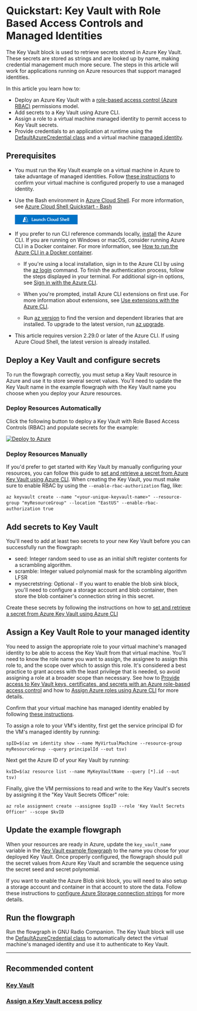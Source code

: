 # Quickstart: Key Vault with Role Based Access Controls and Managed Identities

The Key Vault block is used to retrieve secrets stored in Azure Key Vault. These secrets are stored as strings and are looked up by name, making credential management much more secure. The steps in this article will work for applications running on
Azure resources that support managed identities.

In this article you learn how to:
- Deploy an Azure Key Vault with a [role-based access control (Azure RBAC)](https://docs.microsoft.com/en-us/azure/role-based-access-control/overview) permissions model.
- Add secrets to a Key Vault using Azure CLI.
- Assign a role to a virtual machine managed identity to permit access to Key Vault secrets.
- Provide credentials to an application at runtime using the [DefaultAzureCredential class](https://docs.microsoft.com/en-us/dotnet/api/azure.identity.defaultazurecredential) and a virtual machine [managed identity](https://docs.microsoft.com/en-us/azure/active-directory/managed-identities-azure-resources/overview).

## Prerequisites

- You must run the Key Vault example on a virtual machine in Azure to take advantage of managed identities. Follow [these instructions](managed_identity_cli_quickstart.md) to confirm your virtual machine is configured properly to use a managed identity.

- Use the Bash environment in [Azure Cloud Shell](https://docs.microsoft.com/en-us/azure/cloud-shell/quickstart).
For more information, see [Azure Cloud Shell Quickstart - Bash](https://docs.microsoft.com/en-us/azure/cloud-shell/quickstart)

    [![Launch Cloud Shell](hdi-launch-cloud-shell.png "Launch Cloud Shell")](https://shell.azure.com)

- If you prefer to run CLI reference commands locally, [install](https://docs.microsoft.com/en-us/cli/azure/install-azure-cli) the Azure CLI. If you are running on Windows or macOS, consider running Azure CLI in a Docker container. For more information, see [How to run the Azure CLI in a Docker container](https://docs.microsoft.com/en-us/cli/azure/run-azure-cli-docker).

    - If you're using a local installation, sign in to the Azure CLI by using the [az login](https://docs.microsoft.com/en-us/cli/azure/reference-index#az_login) command. To finish the authentication process, follow the steps displayed in your terminal. For additional sign-in options, see [Sign in with the Azure CLI](https://docs.microsoft.com/en-us/cli/azure/authenticate-azure-cli).

    - When you're prompted, install Azure CLI extensions on first use. For more information about extensions, see [Use extensions with the Azure CLI](https://docs.microsoft.com/en-us/cli/azure/azure-cli-extensions-overview).

    - Run [az version](https://docs.microsoft.com/en-us/cli/azure/reference-index?#az_version) to find the version and dependent libraries that are installed. To upgrade to the latest version, run [az upgrade](https://docs.microsoft.com/en-us/cli/azure/reference-index?#az_upgrade).

- This article requires version 2.29.0 or later of the Azure CLI. If using Azure Cloud Shell, the latest version is already installed.

## Deploy a Key Vault and configure secrets
To run the flowgraph correctly, you must setup a Key Vault resource in Azure and use it to store several secret values. You'll need to update the Key Vault name in the example flowgraph with the Key Vault name you choose when you deploy your Azure resources.

### Deploy Resources Automatically
Click the following button to deploy a Key Vault with Role Based Access Controls (RBAC) and populate secrets for the example:

[![Deploy to Azure](https://aka.ms/deploytoazurebutton)](https://portal.azure.com/#create/Microsoft.Template/uri/https%3A%2F%2Fraw.githubusercontent.com%2Fmicrosoft%2Fazure-software-radio%2Fdocumentation%2Fcli-updates%2Fgr-azure-software-radio%2Fexamples%2Fkey_vault_example_resources.json)

### Deploy Resources Manually
If you'd prefer to get started with Key Vault by manually configuring your resources, you can follow this guide to [set and retrieve a secret from Azure Key Vault using Azure CLI](https://docs.microsoft.com/en-us/azure/key-vault/secrets/quick-create-cli). When creating the Key Vault, you must make sure to enable RBAC by using the `--enable-rbac-authorization` flag, like:

```
az keyvault create --name "<your-unique-keyvault-name>" --resource-group "myResourceGroup" --location "EastUS" --enable-rbac-authorization true
```

## Add secrets to Key Vault
 You'll need to add at least two secrets to your new Key Vault before you can successfully run the flowgraph:

- seed: Integer random seed to use as an initial shift register contents for a scrambling algorithm.
- scramble: Integer valued polynomial mask for the scrambling algorithm LFSR
- mysecretstring: Optional - If you want to enable the blob sink block, you'll need to configure a storage account and blob container, then store the blob container's connection string in this secret.

Create these secrets by following the instructions on how to [set and retrieve a secret from Azure Key Vault using Azure CLI](https://docs.microsoft.com/en-us/azure/key-vault/secrets/quick-create-cli)

## Assign a Key Vault Role to your managed identity
You need to assign the appropriate role to your virtual machine's managed identity to be able to access the Key Vault from that virtual machine. You'll need to know the role name you want to assign, the assignee to assign this role to, and the scope over which to assign this role. It's considered a best practice to grant access with the least privilege that is needed, so avoid assigning a role at a broader scope than necessary. See how to [Provide access to Key Vault keys, certificates, and secrets with an Azure role-based access control](https://docs.microsoft.com/en-us/azure/key-vault/general/rbac-guide?tabs=azure-cli) and how to [Assign Azure roles using Azure CLI](https://docs.microsoft.com/en-us/azure/role-based-access-control/role-assignments-cli) for more details.

Confirm that your virtual machine has managed identity enabled by following [these instructions](managed_identity_cli_quickstart.md).

To assign a role to your VM's identity, first get the service principal ID for the VM's managed identity by running:
```
spID=$(az vm identity show --name MyVirtualMachine --resource-group myResourceGroup --query principalId --out tsv)
```

Next get the Azure ID of your Key Vault by running:
```
kvID=$(az resource list --name MyKeyVaultName --query [*].id --out tsv)
```

Finally, give the VM permissions to read and write to the Key Vault's secrets by assigning it the "Key Vault Secrets Officer" role:
```
az role assignment create --assignee $spID --role 'Key Vault Secrets Officer' --scope $kvID
```

## Update the example flowgraph
When your resources are ready in Azure, update the `key_vault_name` variable in the [Key Vault example flowgraph](keyvault.grc) to the name you chose for your
deployed Key Vault. Once properly configured, the flowgraph should pull the secret values from Azure Key Vault and scramble the sequence using the secret seed and secret polynomial.

If you want to enable the Azure Blob sink block, you will need to also setup a storage account and container in that account to store the data. Follow these instructions to [configure Azure Storage connection strings](https://docs.microsoft.com/en-us/azure/storage/common/storage-configure-connection-string) for more details.

## Run the flowgraph
Run the flowgraph in GNU Radio Companion. The Key Vault block will use the [DefaultAzureCredential class](https://docs.microsoft.com/en-us/dotnet/api/azure.identity) to automatically detect the virtual machine's managed identity and use it to authenticate to Key Vault.

----
## Recommended content

### [Key Vault](https://docs.microsoft.com/en-us/azure/key-vault/general/overview)
### [Assign a Key Vault access policy](https://docs.microsoft.com/en-us/azure/key-vault/general/assign-access-policy?tabs=azure-cli)


